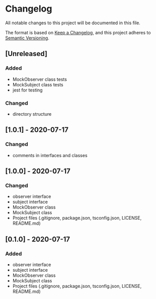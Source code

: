 # Changelog
All notable changes to this project will be documented in this file.

The format is based on [Keep a Changelog](https://keepachangelog.com/en/1.0.0/),
and this project adheres to [Semantic Versioning](https://semver.org/spec/v2.0.0.html).


## [Unreleased]
### Added
- MockObserver class tests
- MockSubject class tests
- jest for testing

### Changed
- directory structure

## [1.0.1] - 2020-07-17
### Changed
- comments in interfaces and classes

## [1.0.0] - 2020-07-17
### Changed
- observer interface
- subject interface
- MockObserver class
- MockSubject class
- Project files (.gitignore, package.json, tsconfig.json, LICENSE, README.md)

## [0.1.0] - 2020-07-17
### Added
- observer interface
- subject interface
- MockObserver class
- MockSubject class
- Project files (.gitignore, package.json, tsconfig.json, LICENSE, README.md)

